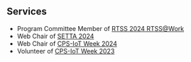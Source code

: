 ## Services
- Program Committee Member of <a href="https://2024.rtss.org/rtsswork/" target="_blank">RTSS 2024 RTSS@Work</a>
- Web Chair of <a href="https://setta2024.cs.cityu.edu.hk/" target="_blank">SETTA 2024</a>
- Web Chair of <a href="https://cps-iot-week2024.ie.cuhk.edu.hk/" target="_blank">CPS-IoT Week 2024</a>
- Volunteer of <a href="https://cps-iot-week2024.ie.cuhk.edu.hk/2023/index.php" target="_blank">CPS-IoT Week 2023</a>